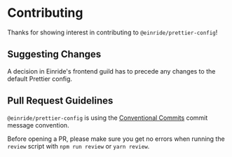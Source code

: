 # Contributing

Thanks for showing interest in contributing to `@einride/prettier-config`!

## Suggesting Changes

A decision in Einride's frontend guild has to precede any changes to the default
Prettier config.

## Pull Request Guidelines

`@einride/prettier-config` is using the
[Conventional Commits](https://www.conventionalcommits.org/) commit message
convention.

Before opening a PR, please make sure you get no errors when running the
`review` script with `npm run review` or `yarn review`.

